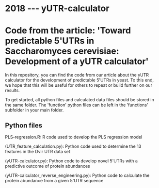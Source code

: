 # 2018 --- yUTR-calculator

# Code from the article: 'Toward predictable 5'UTRs in Saccharomyces cerevisiae: Development of a yUTR calculator'

In this repository, you can find the code from our article about the yUTR calculator for the development of predictable 5'UTRs in yeast.
To this end, we hope that this will be useful for others to repeat or build further on our results.

To get started, all python files and calculated data files should be stored in the same folder. The 'function' python files can be left in the 'functions' subfolder in your main folder.

## Python files

PLS-regression.R: R code used to develop the PLS regression model

(UTR_feature_calculation.py): Python code used to determine the 13 features in the Dvir UTR data set

(yUTR-calculator.py): Python code to develop novel 5'UTRs with a predictive outcome of protein abundances

(yUTR-calculator_reverse_engineering.py): Python code to calculate the protein abundance from a given 5'UTR sequence
